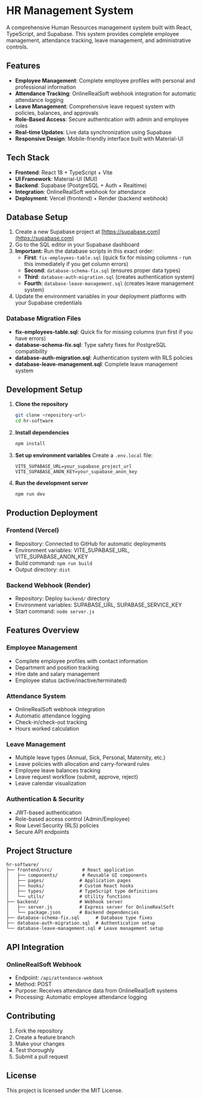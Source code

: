 # HR Management System

A comprehensive Human Resources management system built with React, TypeScript, and Supabase. This system provides complete employee management, attendance tracking, leave management, and administrative controls.

## Features

- **Employee Management**: Complete employee profiles with personal and professional information
- **Attendance Tracking**: OnlineRealSoft webhook integration for automatic attendance logging
- **Leave Management**: Comprehensive leave request system with policies, balances, and approvals
- **Role-Based Access**: Secure authentication with admin and employee roles
- **Real-time Updates**: Live data synchronization using Supabase
- **Responsive Design**: Mobile-friendly interface built with Material-UI

## Tech Stack

- **Frontend**: React 18 + TypeScript + Vite
- **UI Framework**: Material-UI (MUI)
- **Backend**: Supabase (PostgreSQL + Auth + Realtime)
- **Integration**: OnlineRealSoft webhook for attendance
- **Deployment**: Vercel (frontend) + Render (backend webhook)

## Database Setup

1. Create a new Supabase project at [https://supabase.com](https://supabase.com)
2. Go to the SQL editor in your Supabase dashboard
3. **Important:** Run the database scripts in this exact order:
   - **First**: `fix-employees-table.sql` (quick fix for missing columns - run this immediately if you get column errors)
   - **Second**: `database-schema-fix.sql` (ensures proper data types)
   - **Third**: `database-auth-migration.sql` (creates authentication system)
   - **Fourth**: `database-leave-management.sql` (creates leave management system)
4. Update the environment variables in your deployment platforms with your Supabase credentials

### Database Migration Files

- **fix-employees-table.sql**: Quick fix for missing columns (run first if you have errors)
- **database-schema-fix.sql**: Type safety fixes for PostgreSQL compatibility
- **database-auth-migration.sql**: Authentication system with RLS policies
- **database-leave-management.sql**: Complete leave management system

## Development Setup

1. **Clone the repository**
   ```bash
   git clone <repository-url>
   cd hr-software
   ```

2. **Install dependencies**
   ```bash
   npm install
   ```

3. **Set up environment variables**
   Create a `.env.local` file:
   ```env
   VITE_SUPABASE_URL=your_supabase_project_url
   VITE_SUPABASE_ANON_KEY=your_supabase_anon_key
   ```

4. **Run the development server**
   ```bash
   npm run dev
   ```

## Production Deployment

### Frontend (Vercel)
- Repository: Connected to GitHub for automatic deployments
- Environment variables: VITE_SUPABASE_URL, VITE_SUPABASE_ANON_KEY
- Build command: `npm run build`
- Output directory: `dist`

### Backend Webhook (Render)
- Repository: Deploy `backend/` directory
- Environment variables: SUPABASE_URL, SUPABASE_SERVICE_KEY
- Start command: `node server.js`

## Features Overview

### Employee Management
- Complete employee profiles with contact information
- Department and position tracking
- Hire date and salary management
- Employee status (active/inactive/terminated)

### Attendance System
- OnlineRealSoft webhook integration
- Automatic attendance logging
- Check-in/check-out tracking
- Hours worked calculation

### Leave Management
- Multiple leave types (Annual, Sick, Personal, Maternity, etc.)
- Leave policies with allocation and carry-forward rules
- Employee leave balances tracking
- Leave request workflow (submit, approve, reject)
- Leave calendar visualization

### Authentication & Security
- JWT-based authentication
- Role-based access control (Admin/Employee)
- Row Level Security (RLS) policies
- Secure API endpoints

## Project Structure

```
hr-software/
├── frontend/src/           # React application
│   ├── components/         # Reusable UI components
│   ├── pages/             # Application pages
│   ├── hooks/             # Custom React hooks
│   ├── types/             # TypeScript type definitions
│   └── utils/             # Utility functions
├── backend/               # Webhook server
│   ├── server.js          # Express server for OnlineRealSoft
│   └── package.json       # Backend dependencies
├── database-schema-fix.sql      # Database type fixes
├── database-auth-migration.sql  # Authentication setup
└── database-leave-management.sql # Leave management setup
```

## API Integration

### OnlineRealSoft Webhook
- Endpoint: `/api/attendance-webhook`
- Method: POST
- Purpose: Receives attendance data from OnlineRealSoft systems
- Processing: Automatic employee attendance logging

## Contributing

1. Fork the repository
2. Create a feature branch
3. Make your changes
4. Test thoroughly
5. Submit a pull request

## License

This project is licensed under the MIT License.

